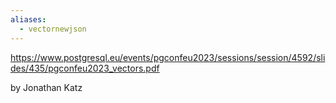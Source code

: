 ```yaml
---
aliases:
  - vectornewjson
---
```

https://www.postgresql.eu/events/pgconfeu2023/sessions/session/4592/slides/435/pgconfeu2023_vectors.pdf

by Jonathan Katz
